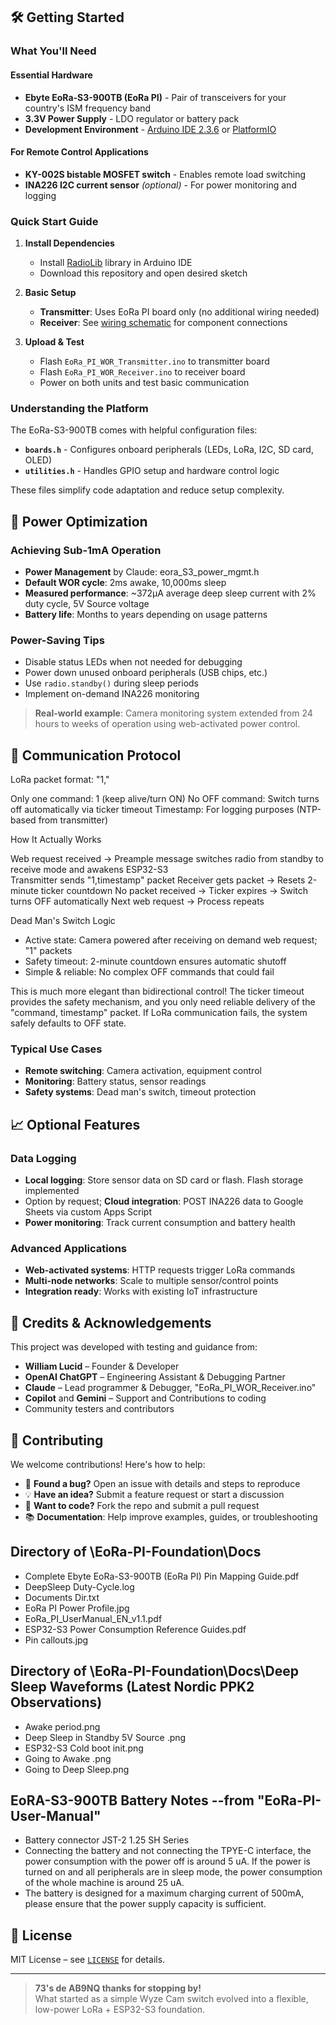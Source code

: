 ## 🛠️ Getting Started

### What You'll Need
#### Essential Hardware
- **Ebyte EoRa-S3-900TB (EoRa PI)** - Pair of transceivers for your country's ISM frequency band
- **3.3V Power Supply** - LDO regulator or battery pack
- **Development Environment** - [Arduino IDE 2.3.6](https://www.arduino.cc/en/software) or [PlatformIO](https://platformio.org/)

#### For Remote Control Applications
- **KY-002S bistable MOSFET switch** - Enables remote load switching
- **INA226 I2C current sensor** *(optional)* - For power monitoring and logging

### Quick Start Guide
1. **Install Dependencies**
   - Install [RadioLib](https://github.com/jgromes/RadioLib) library in Arduino IDE
   - Download this repository and open desired sketch

2. **Basic Setup** 
   - **Transmitter**: Uses EoRa PI board only (no additional wiring needed)
   - **Receiver**: See [wiring schematic](https://github.com/Tech500/EoRa-PI-Foundation/blob/main/EoRa-PI-Foundation%20--Receiver.png) for component connections

3. **Upload & Test**
   - Flash `EoRa_PI_WOR_Transmitter.ino` to transmitter board
   - Flash `EoRa_PI_WOR_Receiver.ino` to receiver board  
   - Power on both units and test basic communication

### Understanding the Platform
The EoRa-S3-900TB comes with helpful configuration files:
- **`boards.h`** - Configures onboard peripherals (LEDs, LoRa, I2C, SD card, OLED)
- **`utilities.h`** - Handles GPIO setup and hardware control logic

These files simplify code adaptation and reduce setup complexity.

## 🔋 Power Optimization

### Achieving Sub-1mA Operation

- **Power Management** by Claude:  eora_S3_power_mgmt.h
- **Default WOR cycle**: 2ms awake, 10,000ms sleep
- **Measured performance**: ~372µA average deep sleep current with 2% duty cycle, 5V Source voltage
- **Battery life**: Months to years depending on usage patterns

### Power-Saving Tips
- Disable status LEDs when not needed for debugging
- Power down unused onboard peripherals (USB chips, etc.)
- Use `radio.standby()` during sleep periods
- Implement on-demand INA226 monitoring

> **Real-world example**: Camera monitoring system extended from 24 hours to weeks of operation using web-activated power control.

##  📡  Communication Protocol

LoRa packet format: "1,<timestamp>"

Only one command: 1 (keep alive/turn ON)
No OFF command: Switch turns off automatically via ticker timeout
Timestamp: For logging purposes (NTP-based from transmitter)
  
How It Actually Works

Web request received → Preample message switches radio from standby to receive mode and awakens ESP32-S3   
Transmitter sends "1,timestamp" packet
Receiver gets packet → Resets 2-minute ticker countdown
No packet received → Ticker expires → Switch turns OFF automatically
Next web request → Process repeats

Dead Man's Switch Logic

- Active state: Camera powered after receiving on demand web request; "1" packets
- Safety timeout: 2-minute countdown ensures automatic shutoff
- Simple & reliable: No complex OFF commands that could fail

This is much more elegant than bidirectional control! The ticker timeout provides the safety mechanism, and you only need reliable delivery of the "command, timestamp" packet. If LoRa communication fails, the system safely defaults to OFF state.

### Typical Use Cases
- **Remote switching**: Camera activation, equipment control
- **Monitoring**: Battery status, sensor readings  
- **Safety systems**: Dead man's switch, timeout protection

## 📈 Optional Features

### Data Logging
- **Local logging**: Store sensor data on SD card or flash.  Flash storage implemented
- Option by request; **Cloud integration**: POST INA226 data to Google Sheets via custom Apps Script
- **Power monitoring**: Track current consumption and battery health

### Advanced Applications
- **Web-activated systems**: HTTP requests trigger LoRa commands
- **Multi-node networks**: Scale to multiple sensor/control points
- **Integration ready**: Works with existing IoT infrastructure

## 🧠 Credits & Acknowledgements

This project was developed with testing and guidance from:
- **William Lucid** – Founder & Developer  
- **OpenAI ChatGPT** – Engineering Assistant & Debugging Partner
- **Claude** – Lead programmer & Debugger, "EoRa_PI_WOR_Receiver.ino"  
- **Copilot** and **Gemini** – Support and Contributions to coding
- Community testers and contributors

## 🤝 Contributing

We welcome contributions! Here's how to help:
- 🐛 **Found a bug?** Open an issue with details and steps to reproduce
- 💡 **Have an idea?** Submit a feature request or start a discussion  
- 🔧 **Want to code?** Fork the repo and submit a pull request
- 📚 **Documentation**: Help improve examples, guides, or troubleshooting



## Directory of \EoRa-PI-Foundation\Docs

- Complete Ebyte EoRa-S3-900TB (EoRa PI) Pin Mapping Guide.pdf
- DeepSleep Duty-Cycle.log
- Documents Dir.txt
- EoRa PI Power Profile.jpg 
- EoRa_PI_UserManual_EN_v1.1.pdf
- ESP32-S3 Power Consumption Reference Guides.pdf
- Pin callouts.jpg
            

## Directory of \EoRa-PI-Foundation\Docs\Deep Sleep Waveforms (Latest Nordic PPK2 Observations)

- Awake period.png
- Deep Sleep in Standby 5V Source .png
- ESP32-S3 Cold boot init.png
- Going to Awake .png
- Going to Deep Sleep.png


## EoRA-S3-900TB Battery Notes --from "EoRa-PI-User-Manual"

- Battery connector JST-2 1.25 SH Series
- Connecting the battery and not connecting the TPYE-C interface, the power consumption with the power off
  is around 5 uA. If the power is turned on and all peripherals are in sleep mode, the power consumption of
  the whole machine is around 25 uA.
- The battery is designed for a maximum charging current of 500mA, please ensure that the power supply capacity
  is sufficient.
  

## 📜 License
MIT License – see [`LICENSE`](LICENSE) for details.


---
> **73's de AB9NQ thanks for stopping by!**  
> What started as a simple Wyze Cam switch evolved into a flexible, low-power LoRa + ESP32-S3 foundation.
